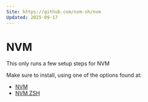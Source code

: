 ```yaml
---
Site: https://github.com/nvm-sh/nvm
Updated: 2025-09-17
---
```


# NVM

This only runs a few setup steps for NVM

Make sure to install, using one of the options found at:

- [NVM](https://github.com/nvm-sh/nvm#installing-and-updating)
- [NVM ZSH](https://github.com/lukechilds/zsh-nvm#install)
